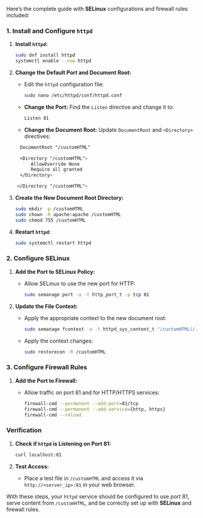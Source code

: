 Here’s the complete guide with **SELinux** configurations and firewall rules included:

### **1. Install and Configure `httpd`**

1. **Install `httpd`:**
   ```bash
   sudo dnf install httpd
   systemctl enable --now httpd
   ```

2. **Change the Default Port and Document Root:**
   - Edit the `httpd` configuration file:
     ```bash
     sudo nano /etc/httpd/conf/httpd.conf
     ```
   - **Change the Port:**
     Find the `Listen` directive and change it to:
     ```bash
     Listen 81
     ```
   - **Change the Document Root:**
     Update `DocumentRoot` and `<Directory>` directives:
```css
     DocumentRoot "/customHTML"

     <Directory "/customHTML">
         AllowOverride None
         Require all granted
     </Directory>

	</Directory "/customHTML">
```

3. **Create the New Document Root Directory:**
   ```bash
   sudo mkdir -p /customHTML
   sudo chown -R apache:apache /customHTML
   sudo chmod 755 /customHTML
   ```

4. **Restart `httpd`:**
   ```bash
   sudo systemctl restart httpd
   ```

### **2. Configure SELinux**

1. **Add the Port to SELinux Policy:**
   - Allow SELinux to use the new port for HTTP:
     ```bash
     sudo semanage port -a -t http_port_t -p tcp 81
     ```

2. **Update the File Context:**
   - Apply the appropriate context to the new document root:
     ```bash
     sudo semanage fcontext -a -t httpd_sys_content_t "/customHTML(/.*)?"
     ```

   - Apply the context changes:
     ```bash
     sudo restorecon -R /customHTML
     ```

### **3. Configure Firewall Rules**

1. **Add the Port to Firewall:**
   - Allow traffic on port 81 and for HTTP/HTTPS services:

     ```bash
     firewall-cmd --permanent --add-port=81/tcp
     firewall-cmd --permanent --add-service={http, https}
     firewall-cmd --reload
     ```

### **Verification**

1. **Check if `httpd` is Listening on Port 81:**

   ```bash
   curl localhost:81
   ```

2. **Test Access:**
   - Place a test file in `/customHTML` and access it via `http://<server_ip>:81` in your web browser.

With these steps, your `httpd` service should be configured to use port 81, serve content from `/customHTML`, and be correctly set up with **SELinux** and firewall rules.